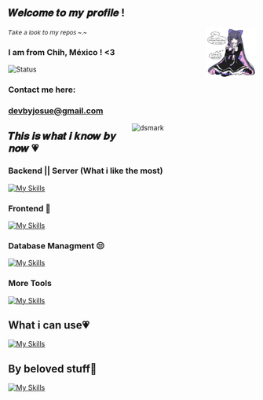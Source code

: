 <aside align="left">

<h1>𝑾𝒆𝒍𝒄𝒐𝒎𝒆 𝒕𝒐 𝒎𝒚 𝒑𝒓𝒐𝒇𝒊𝒍𝒆 !</h1>
<small>𝘛𝘢𝘬𝘦 𝘢 𝘭𝘰𝘰𝘬 𝘵𝘰 𝘮𝘺 𝘳𝘦𝘱𝘰𝘴 ~.~</small>
<img align="right" style="width: 20%;height: 20%;" src="./images/finalnoBg.png">

### I am from Chih, México ! <3 
![Status](https://img.shields.io/static/v1?label=Status&message=InProgress&color=Green)
### Contact me here:
### devbyjosue@gmail.com
</aside>

<img alt="dsmark" align="right"  height="50%" width="50%" src="https://c.tenor.com/NzrqQHFBVz8AAAAj/kitty-transparent.gif">
<aside align="left">
  
<h1> 𝑻𝒉𝒊𝒔 𝒊𝒔 𝒘𝒉𝒂𝒕 𝒊 𝒌𝒏𝒐𝒘 𝒃𝒚 𝒏𝒐𝒘 💗</h1>

### Backend || Server (What i like the most)
[![My Skills](https://skills.thijs.gg/icons?i=nodejs,express,py,linux,ts,cs,django,fastapi,flask)](https://skills.thijs.gg)

### Frontend 🚨
[![My Skills](https://skills.thijs.gg/icons?i=js,html,css,react,tailwind,vue)](https://skills.thijs.gg)

### Database Managment 😒
[![My Skills](https://skills.thijs.gg/icons?i=mysql,mongo)](https://skills.thijs.gg)

### More Tools 
[![My Skills](https://skills.thijs.gg/icons?i=raspberrypi,linux,discord,ps,postman,vscode,git,github)](https://skills.thijs.gg)

<h1>What i can use💗</h1>

[![My Skills](https://skills.thijs.gg/icons?i=js,c,cs,dart,flutter,arduino,androidstudio,figma,java,jquery,kotlin,php,postgres,unity,sqlite3)](https://skills.thijs.gg)

<h1> By beloved stuff💖 </h1>

[![My Skills](https://skills.thijs.gg/icons?i=py,latex,julia,mongodb,fastapi,js,react,vite,tailwind,raspberrypi,docker)](https://skills.thijs.gg)


  
</aside>
